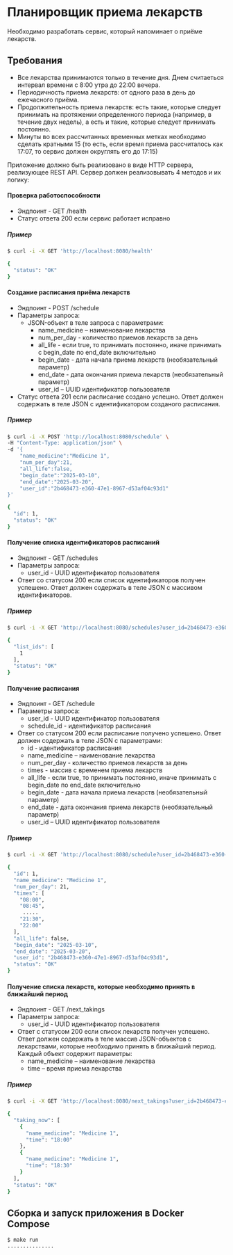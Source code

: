 # **Планировщик приема лекарств**

Необходимо разработать сервис, который напоминает о приёме лекарств.

## Требования
- Все лекарства принимаются только в течение дня. Днем считаеться интервал времени с
	8:00 утра до 22:00 вечера.
- Периодичность приема лекарств: от одного раза в день до ежечасного приёма.
- Продолжительность приема лекарств: есть такие, которые следует принимать на
	протяжении определенного периода (например, в течение двух недель), а есть и
	такие, которые следует принимать постоянно.
- Минуты во всех рассчитанных временных метках необходимо сделать кратными 15 (то
	есть, если время приема рассчиталось как 17:07, то сервис должен округлять его до
	17:15)
	
Приложение должно быть реализовано в виде HTTP сервера, реализующее REST API. Сервер
должен реализовывать 4 методов и их логику:

#### Проверка работоспособности
- Эндпоинт - GET /health
- Статус ответа 200 если сервис работает исправно

##### Пример
```bash
$ curl -i -X GET 'http://localhost:8080/health'

{
  "status": "OK"
}
```

#### Создание расписания приёма лекарств
- Эндпоинт - POST /schedule
- Параметры запроса:
	- JSON-объект в теле запроса с параметрами:
		- name_medicine – наименование лекарства
		- num_per_day - количество приемов лекарств за день
		- all_life - если true, то принимать постоянно, иначе принимать с begin_date по
			end_date включительно
		- begin_date - дата начала приема лекарств (необязательный параметр)
		- end_date - дата окончания приема лекарств (необязательный параметр)
		- user_id – UUID идентификатор пользователя
- Статус ответа 201 если расписание создано успешно. Ответ должен содержать в теле JSON с идентификатором созданого расписания.

##### Пример
```bash
$ curl -i -X POST 'http://localhost:8080/schedule' \
-H "Content-Type: application/json" \
-d '{
	"name_medicine":"Medicine 1",
	"num_per_day":21,
	"all_life":false,
	"begin_date":"2025-03-10",
	"end_date":"2025-03-20",
	"user_id":"2b468473-e360-47e1-8967-d53af04c93d1"
}'

{
  "id": 1,
  "status": "OK"
}
```

#### Получение списка идентификаторов расписаний
- Эндпоинт - GET /schedules
- Параметры запроса:
	- user_id - UUID идентификатор пользователя
- Ответ со статусом 200 если список идентификаторов получен успешено. Ответ должен содержать в теле JSON с массивом идентификаторов.

##### Пример
```bash
$ curl -i -X GET 'http://localhost:8080/schedules?user_id=2b468473-e360-47e1-8967-d53af04c93d1'

{
  "list_ids": [
    1
  ],
  "status": "OK"
}

```
#### Получение расписания
- Эндпоинт - GET /schedule
- Параметры запроса:
	- user_id - UUID идентификатор пользователя
	- schedule_id - идентификатор расписания
- Ответ со статусом 200 если расписание получено успешено. Ответ должен содержать в теле JSON с параметрами:
	- id - идентификатор расписания
	- name_medicine – наименование лекарства
	- num_per_day - количество приемов лекарств за день
	- times - массив с временем приема лекарств
	- all_life - если true, то принимать постоянно, иначе принимать с begin_date по
		end_date включительно
	- begin_date - дата начала приема лекарств (необязательный параметр)
	- end_date - дата окончания приема лекарств (необязательный параметр)
	- user_id – UUID идентификатор пользователя

##### Пример
```bash
$ curl -i -X GET 'http://localhost:8080/schedule?user_id=2b468473-e360-47e1-8967-d53af04c93d1&schedule_id=1'

{
  "id": 1,
  "name_medicine": "Medicine 1",
  "num_per_day": 21,
  "times": [
    "08:00",
    "08:45",
     .....
    "21:30",
    "22:00"
  ],
  "all_life": false,
  "begin_date": "2025-03-10",
  "end_date": "2025-03-20",
  "user_id": "2b468473-e360-47e1-8967-d53af04c93d1",
  "status": "OK"
}
```

#### Получение списка лекарств, которые необходимо принять в ближайший период
- Эндпоинт - GET /next_takings
- Параметры запроса:
	- user_id - UUID идентификатор пользователя
- Ответ с статусом 200 если список лекарств получен успешено. Ответ должен содержать в теле массив JSON-объектов с лекарствами, которые необходимо принять в ближайший период. Каждый объект содержит параметры:
	- name_medicine – наименование лекарства
	- time – время приема лекарства

##### Пример
```bash
$ curl -i -X GET 'http://localhost:8080/next_takings?user_id=2b468473-e360-47e1-8967-d53af04c93d1'

{
  "taking_now": [
    {
      "name_medicine": "Medicine 1",
      "time": "18:00"
    },
    {
      "name_medicine": "Medicine 1",
      "time": "18:30"
    }
  ],
  "status": "OK"
}
```

## Сборка и запуск приложения в Docker Compose
```shell script
$ make run
...............
```
